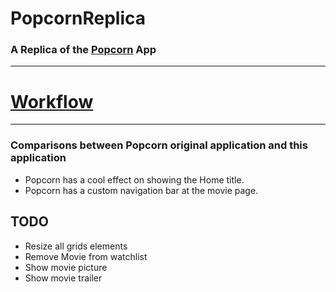 # PopcornReplica #

### A Replica of the   [Popcorn](https://getpopcorn.io/) App
-------

# [Workflow](https://github.com/EnmanuelReyes/PopcornReplica/WORKFLOW.md)

-------

### Comparisons between Popcorn original application and this application

* Popcorn has a cool effect on showing the Home title.
* Popcorn has a custom navigation bar at the movie page.


## TODO
* Resize all grids elements
* Remove Movie from watchlist
* Show movie picture
* Show movie trailer

